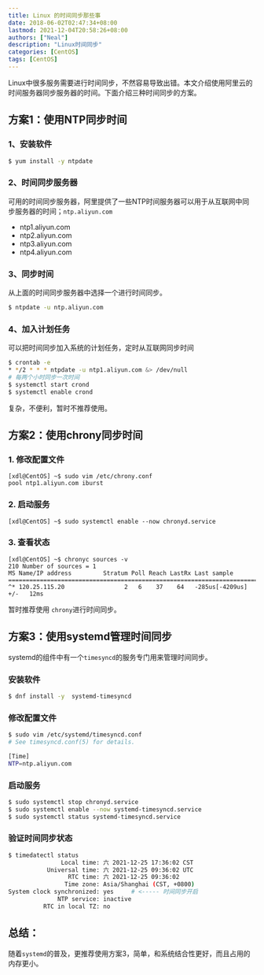 ```yaml
---
title: Linux 的时间同步那些事
date: 2018-06-02T02:47:34+08:00
lastmod: 2021-12-04T20:58:26+08:00
authors: ["Neal"]
description: "Linux时间同步"
categories: [CentOS]
tags: [CentOS]
---
```

Linux中很多服务需要进行时间同步，不然容易导致出错。本文介绍使用阿里云的时间服务器同步服务器的时间。下面介绍三种时间同步的方案。
<!--more-->

## 方案1：使用NTP同步时间

### 1、安装软件

```sh
$ yum install -y ntpdate
```

### 2、时间同步服务器
可用的时间同步服务器，阿里提供了一些NTP时间服务器可以用于从互联网中同步服务器的时间；`ntp.aliyun.com`

- ntp1.aliyun.com
- ntp2.aliyun.com
- ntp3.aliyun.com
- ntp4.aliyun.com

### 3、同步时间
从上面的时间同步服务器中选择一个进行时间同步。

```sh
$ ntpdate -u ntp.aliyun.com
```

### 4、加入计划任务
可以把时间同步加入系统的计划任务，定时从互联网同步时间

```sh
$ crontab -e
* */2 * * * ntpdate -u ntp1.aliyun.com &> /dev/null
# 每两个小时同步一次时间
$ systemctl start crond
$ systemctl enable crond
```

复杂，不便利，暂时不推荐使用。

## 方案2：使用chrony同步时间

### 1. 修改配置文件

```shell
[xdl@CentOS] ~$ sudo vim /etc/chrony.conf
pool ntp1.aliyun.com iburst
```

### 2. 启动服务

```shell
[xdl@CentOS] ~$ sudo systemctl enable --now chronyd.service
```

### 3. 查看状态

```shell
[xdl@CentOS] ~$ chronyc sources -v
210 Number of sources = 1
MS Name/IP address         Stratum Poll Reach LastRx Last sample
===============================================================================
^* 120.25.115.20                 2   6    37    64   -285us[-4209us] +/-   12ms
```

暂时推荐使用 `chrony`进行时间同步。

## 方案3：使用systemd管理时间同步

systemd的组件中有一个`timesyncd`的服务专门用来管理时间同步。

### 安装软件

```sh
$ dnf install -y  systemd-timesyncd
```

### 修改配置文件

```sh
$ sudo vim /etc/systemd/timesyncd.conf
# See timesyncd.conf(5) for details.

[Time]
NTP=ntp.aliyun.com
```

### 启动服务

```sh
$ sudo systemctl stop chronyd.service
$ sudo systemctl enable --now systemd-timesyncd.service
$ sudo systemctl status systemd-timesyncd.service
```

### 验证时间同步状态

```sh
$ timedatectl status
               Local time: 六 2021-12-25 17:36:02 CST
           Universal time: 六 2021-12-25 09:36:02 UTC
                 RTC time: 六 2021-12-25 09:36:02
                Time zone: Asia/Shanghai (CST, +0800)
System clock synchronized: yes     # <----- 时间同步开启
              NTP service: inactive
          RTC in local TZ: no
```

## 总结：

随着`systemd`的普及，更推荐使用方案3，简单，和系统结合性更好，而且占用的内存更小。
